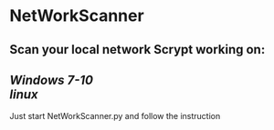 # NetWorkScanner
Scan your local network
Scrypt working on:
---------------
*Windows 7-10*  
*linux*
--------------
Just start NetWorkScanner.py and follow the instruction
